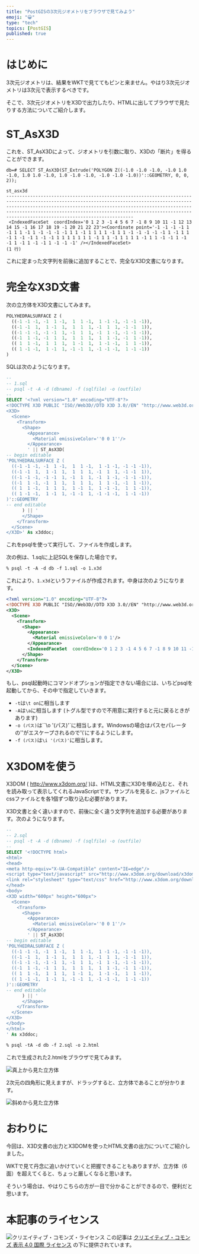 ```yaml
---
title: "PostGISの3次元ジオメトリをブラウザで見てみよう"
emoji: "😀"
type: "tech"
topics: [PostGIS]
published: true
---
```

# はじめに

3次元ジオメトリは、結果をWKTで見ててもピンと来ません。やはり3次元ジオメトリは3次元で表示するべきです。

そこで、3次元ジオメトリをX3Dで出力したり、HTMLに出してブラウザで見たりする方法についてご紹介します。

# ST_AsX3D

これを、ST_AsX3Dによって、ジオメトリを引数に取り、X3Dの「断片」を得ることができます。

```psql
db=# SELECT ST_AsX3D(ST_Extrude('POLYGON Z((-1.0 -1.0 -1.0, -1.0 1.0 -1.0, 1.0 1.0 -1.0, 1.0 -1.0 -1.0, -1.0 -1.0 -1.0))'::GEOMETRY, 0, 0, 2));
                                                                                                                                                                st_asx3d                                                                                                                                                                
----------------------------------------------------------------------------------------------------------------------------------------------------------------------------------------------------------------------------------------------------------------------------------------------------------------------------------------
 <IndexedFaceSet  coordIndex='0 1 2 3 -1 4 5 6 7 -1 8 9 10 11 -1 12 13 14 15 -1 16 17 18 19 -1 20 21 22 23'><Coordinate point='-1 -1 -1 -1 1 -1 1 1 -1 1 -1 -1 -1 -1 1 1 -1 1 1 1 1 -1 1 1 -1 -1 -1 -1 -1 1 -1 1 1 -1 1 -1 -1 1 -1 -1 1 1 1 1 1 1 1 -1 1 1 -1 1 1 1 1 -1 1 1 -1 -1 1 -1 -1 1 -1 1 -1 -1 1 -1 -1 -1' /></IndexedFaceSet>
(1 行)

```

これに定まった文字列を前後に追加することで、完全なX3D文書になります。

# 完全なX3D文書

次の立方体をX3D文書にしてみます。

```sql
POLYHEDRALSURFACE Z (
  ((-1 -1 -1, -1  1 -1,  1  1 -1,  1 -1 -1, -1 -1 -1)),
  ((-1 -1  1,  1 -1  1,  1  1  1, -1  1  1, -1 -1  1)),
  ((-1 -1 -1, -1 -1  1, -1  1  1, -1  1 -1, -1 -1 -1)),
  ((-1  1 -1, -1  1  1,  1  1  1,  1  1 -1, -1  1 -1)),
  (( 1  1 -1,  1  1  1,  1 -1  1,  1 -1 -1,  1  1 -1)),
  (( 1 -1 -1,  1 -1  1, -1 -1  1, -1 -1 -1,  1 -1 -1))
)
```

SQLは次のようになります。

```sql
--
-- 1.sql
-- psql -t -A -d (dbname) -f (sqlfile) -o (outfile)
--
SELECT '<?xml version="1.0" encoding="UTF-8"?>
<!DOCTYPE X3D PUBLIC "ISO//Web3D//DTD X3D 3.0//EN" "http://www.web3d.org/specifications/x3d-3.0.dtd">
<X3D>
  <Scene>
    <Transform>
      <Shape>
        <Appearance>
          <Material emissiveColor=''0 0 1''/>   
        </Appearance> 
        ' || ST_AsX3D(
-- begin editable
'POLYHEDRALSURFACE Z (
  ((-1 -1 -1, -1  1 -1,  1  1 -1,  1 -1 -1, -1 -1 -1)),
  ((-1 -1  1,  1 -1  1,  1  1  1, -1  1  1, -1 -1  1)),
  ((-1 -1 -1, -1 -1  1, -1  1  1, -1  1 -1, -1 -1 -1)),
  ((-1  1 -1, -1  1  1,  1  1  1,  1  1 -1, -1  1 -1)),
  (( 1  1 -1,  1  1  1,  1 -1  1,  1 -1 -1,  1  1 -1)),
  (( 1 -1 -1,  1 -1  1, -1 -1  1, -1 -1 -1,  1 -1 -1))
)'::GEOMETRY
-- end editable
      ) || '
      </Shape>
    </Transform>
  </Scene>
</X3D>' As x3ddoc;
```

これをpsqlを使って実行して、ファイルを作成します。

次の例は、1.sqlに上記SQLを保存した場合です。

```csh
% psql -t -A -d db -f 1.sql -o 1.x3d
```

これにより、``1.x3d``というファイルが作成されます。中身は次のようになります。

```xml
<?xml version="1.0" encoding="UTF-8"?>
<!DOCTYPE X3D PUBLIC "ISO//Web3D//DTD X3D 3.0//EN" "http://www.web3d.org/specifications/x3d-3.0.dtd">
<X3D>
  <Scene>
    <Transform>
      <Shape>
        <Appearance>
          <Material emissiveColor='0 0 1'/>   
        </Appearance> 
        <IndexedFaceSet  coordIndex='0 1 2 3 -1 4 5 6 7 -1 8 9 10 11 -1 12 13 14 15 -1 16 17 18 19 -1 20 21 22 23'><Coordinate point='-1 -1 -1 -1 1 -1 1 1 -1 1 -1 -1 -1 -1 1 1 -1 1 1 1 1 -1 1 1 -1 -1 -1 -1 -1 1 -1 1 1 -1 1 -1 -1 1 -1 -1 1 1 1 1 1 1 1 -1 1 1 -1 1 1 1 1 -1 1 1 -1 -1 1 -1 -1 1 -1 1 -1 -1 1 -1 -1 -1' /></IndexedFaceSet>
      </Shape>
    </Transform>
  </Scene>
</X3D>
```

もし、psql起動時にコマンドオプションが指定できない場合には、いちどpsqlを起動してから、その中で指定していきます。

* ``-t``は``\t on``に相当します
* ``-A``は``\a``に相当します (トグル型ですので不用意に実行すると元に戻るときがあります)
* ``-o (パス)``は``\o '(パス)'`に相当します。Windowsの場合はパスセパレータの'\'がエスケープされるので'\\'にするようにします。
* ``-f (パス)``は``\i '(パス)'``に相当します。

# X3DOMを使う

X3DOM ( http://www.x3dom.org/ )は、HTML文書にX3Dを埋め込むと、それを読み取って表示してくれるJavaScriptです。サンプルを見ると、jsファイルとcssファイルとを各1個ずつ取り込む必要があります。

X3D文書と全く違いますので、前後に全く違う文字列を追加する必要があります。次のようになります。

```sql
--
-- 2.sql
-- psql -t -A -d (dbname) -f (sqlfile) -o (outfile)
--
SELECT '<!DOCTYPE html>
<html>
<head>
<meta http-equiv="X-UA-Compatible" content="IE=edge"/> 
<script type="text/javascript" src="http://www.x3dom.org/download/x3dom.js"></script> 
<link rel="stylesheet" type="text/css" href="http://www.x3dom.org/download/x3dom.css">
</head>
<body>
<X3D width="600px" height="600px">
  <Scene>
    <Transform>
      <Shape>
        <Appearance>
          <Material emissiveColor=''0 0 1''/>   
        </Appearance> 
        ' || ST_AsX3D(
-- begin editable
'POLYHEDRALSURFACE Z (
  ((-1 -1 -1, -1  1 -1,  1  1 -1,  1 -1 -1, -1 -1 -1)),
  ((-1 -1  1,  1 -1  1,  1  1  1, -1  1  1, -1 -1  1)),
  ((-1 -1 -1, -1 -1  1, -1  1  1, -1  1 -1, -1 -1 -1)),
  ((-1  1 -1, -1  1  1,  1  1  1,  1  1 -1, -1  1 -1)),
  (( 1  1 -1,  1  1  1,  1 -1  1,  1 -1 -1,  1  1 -1)),
  (( 1 -1 -1,  1 -1  1, -1 -1  1, -1 -1 -1,  1 -1 -1))
)'::GEOMETRY
-- end editable
      ) || '
      </Shape>
    </Transform>
  </Scene>
</X3D>
</body>
</html>
' As x3ddoc;
```

```csh
% psql -tA -d db -f 2.sql -o 2.html
```

これで生成された2.htmlをブラウザで見てみます。

![真上から見た立方体](https://storage.googleapis.com/zenn-user-upload/a5d741idyyv5eyhfccdaee2rk9q0)

2次元の四角形に見えますが、ドラッグすると、立方体であることが分かります。

![斜めから見た立方体](https://storage.googleapis.com/zenn-user-upload/37r1kxed5n0vu79uby6avypdawnh)

# おわりに

今回は、X3D文書の出力とX3DOMを使ったHTML文書の出力についてご紹介しました。

WKTで見て丹念に追いかけていくと把握できることもありますが、立方体（6面）を超えてくると、ちょっと厳しくなると思います。

そういう場合は、やはりこちらの方が一目で分かることができるので、便利だと思います。

# 本記事のライセンス

![クリエイティブ・コモンズ・ライセンス](https://i.creativecommons.org/l/by/4.0/88x31.png)
この記事は [クリエイティブ・コモンズ 表示 4.0 国際 ライセンス](http://creativecommons.org/licenses/by/4.0/">) の下に提供されています。
